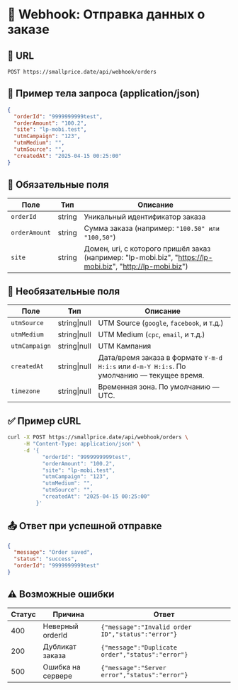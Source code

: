 # 🔔 Webhook: Отправка данных о заказе

## 📍 URL

```
POST https://smallprice.date/api/webhook/orders
```

## 🧾 Пример тела запроса (application/json)

```json
{
  "orderId": "9999999999test",
  "orderAmount": "100.2",
  "site": "lp-mobi.test",
  "utmCampaign": "123",
  "utmMedium": "",
  "utmSource": "",
  "createdAt": "2025-04-15 00:25:00"
}
```

## 📌 Обязательные поля

| Поле         | Тип     | Описание                                                                               |
|--------------|---------|----------------------------------------------------------------------------------------|
| `orderId`     | string  | Уникальный идентификатор заказа                                                        |
| `orderAmount` | string  | Сумма заказа (например: `"100.50" или "100,50"`)                                       |
| `site`        | string  | Домен, uri, с которого пришёл заказ (например: "lp-mobi.biz", "https://lp-mobi.biz", "http://lp-mobi.biz") |

## 🧩 Необязательные поля

| Поле          | Тип      | Описание                                                     |
|---------------|----------|--------------------------------------------------------------|
| `utmSource`   | string\|null | UTM Source (`google`, `facebook`, и т.д.)              |
| `utmMedium`   | string\|null | UTM Medium (`cpc`, `email`, и т.д.)                    |
| `utmCampaign` | string\|null | UTM Кампания                                             |
| `createdAt`   | string\|null | Дата/время заказа в формате `Y-m-d H:i:s` или `d-m-Y H:i:s`. По умолчанию — текущее время. |
| `timezone`    | string\|null | Временная зона. По умолчанию — UTC. |

## ✅ Пример cURL

```bash
curl -X POST https://smallprice.date/api/webhook/orders \
     -H "Content-Type: application/json" \
     -d '{
           "orderId": "9999999999test",
           "orderAmount": "100.2",
           "site": "lp-mobi.test",
           "utmCampaign": "123",
           "utmMedium": "",
           "utmSource": "",
           "createdAt": "2025-04-15 00:25:00"
         }'
```

## 📤 Ответ при успешной отправке

```json
{
  "message": "Order saved",
  "status": "success",
  "orderId": "9999999999test"
}
```

## ⚠️ Возможные ошибки

| Статус | Причина             | Ответ                                           |
|--------|---------------------|-------------------------------------------------|
| 400    | Неверный orderId    | `{"message":"Invalid order ID","status":"error"}` |
| 200    | Дубликат заказа     | `{"message":"Duplicate order","status":"error"}` |
| 500    | Ошибка на сервере   | `{"message":"Server error","status":"error"}`    |
